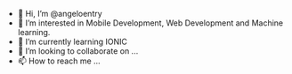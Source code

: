 - 👋 Hi, I’m @angeloentry
- 👀 I’m interested in Mobile Development, Web Development and Machine learning.
- 🌱 I’m currently learning IONIC
- 💞️ I’m looking to collaborate on ...
- 📫 How to reach me ...

<!---
angeloentry/angeloentry is a ✨ special ✨ repository because its `README.md` (this file) appears on your GitHub profile.
You can click the Preview link to take a look at your changes.
--->
